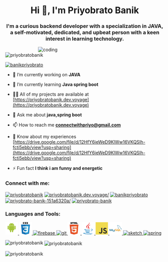 <h1 align="center">Hi 👋, I'm Priyobrato Banik</h1>

<h3 align="center">I'm a curious backend developer with a specialization in JAVA, a self-motivated, dedicated, and upbeat person with a keen interest in learning technology.</h3>
<img align="right" alt="coding" width="400" src ="https://cdn.dribbble.com/users/1162077/screenshots/3848914/programmer.gif">


<p align="left"> <img src="https://komarev.com/ghpvc/?username=priyobratobanik&label=Profile%20views&color=0e75b6&style=flat" alt="priyobratobanik" /> </p>

<p align="left"> <a href="https://twitter.com/banikpriyobrato" target="blank"><img src="https://img.shields.io/twitter/follow/banikpriyobrato?logo=twitter&style=for-the-badge" alt="banikpriyobrato" /></a> </p>

- 🔭 I’m currently working on **JAVA**

- 🌱 I’m currently learning **Java spring boot**

- 👨‍💻 All of my projects are available at [https://priyobratobanik.dev.voyage](https://priyobratobanik.dev.voyage)

- 💬 Ask me about **java,spring boot**

- 📫 How to reach me **connectwithpriyo@gmail.com**

- 📄 Know about my experiences [https://drive.google.com/file/d/12HfY6ieWeD9KlWw16VKQSIh-fcti5ebb/view?usp=sharing](https://drive.google.com/file/d/12HfY6ieWeD9KlWw16VKQSIh-fcti5ebb/view?usp=sharing)

- ⚡ Fun fact **I think i am funny and energetic**

<h3 align="left">Connect with me:</h3>
<p align="left">
<a href="https://codepen.io/priyobratobanik" target="blank"><img align="center" src="https://raw.githubusercontent.com/rahuldkjain/github-profile-readme-generator/master/src/images/icons/Social/codepen.svg" alt="priyobratobanik" height="30" width="40" /></a>
<a href="https://dev.to/priyobratobanik.dev.voyage/" target="blank"><img align="center" src="https://raw.githubusercontent.com/rahuldkjain/github-profile-readme-generator/master/src/images/icons/Social/devto.svg" alt="priyobratobanik.dev.voyage/" height="30" width="40" /></a>
<a href="https://twitter.com/banikpriyobrato" target="blank"><img align="center" src="https://raw.githubusercontent.com/rahuldkjain/github-profile-readme-generator/master/src/images/icons/Social/twitter.svg" alt="banikpriyobrato" height="30" width="40" /></a>
<a href="https://linkedin.com/in/priyobrato-banik-151a6320a/" target="blank"><img align="center" src="https://raw.githubusercontent.com/rahuldkjain/github-profile-readme-generator/master/src/images/icons/Social/linked-in-alt.svg" alt="priyobrato-banik-151a6320a/" height="30" width="40" /></a>
<a href="https://stackoverflow.com/users/priyobrato-banik" target="blank"><img align="center" src="https://raw.githubusercontent.com/rahuldkjain/github-profile-readme-generator/master/src/images/icons/Social/stack-overflow.svg" alt="priyobrato-banik" height="30" width="40" /></a>
</p>

<h3 align="left">Languages and Tools:</h3>
<p align="left"> <a href="https://developer.android.com" target="_blank" rel="noreferrer"> <img src="https://raw.githubusercontent.com/devicons/devicon/master/icons/android/android-original-wordmark.svg" alt="android" width="40" height="40"/> </a> <a href="https://www.w3schools.com/css/" target="_blank" rel="noreferrer"> <img src="https://raw.githubusercontent.com/devicons/devicon/master/icons/css3/css3-original-wordmark.svg" alt="css3" width="40" height="40"/> </a> <a href="https://firebase.google.com/" target="_blank" rel="noreferrer"> <img src="https://www.vectorlogo.zone/logos/firebase/firebase-icon.svg" alt="firebase" width="40" height="40"/> </a> <a href="https://git-scm.com/" target="_blank" rel="noreferrer"> <img src="https://www.vectorlogo.zone/logos/git-scm/git-scm-icon.svg" alt="git" width="40" height="40"/> </a> <a href="https://www.w3.org/html/" target="_blank" rel="noreferrer"> <img src="https://raw.githubusercontent.com/devicons/devicon/master/icons/html5/html5-original-wordmark.svg" alt="html5" width="40" height="40"/> </a> <a href="https://www.java.com" target="_blank" rel="noreferrer"> <img src="https://raw.githubusercontent.com/devicons/devicon/master/icons/java/java-original.svg" alt="java" width="40" height="40"/> </a> <a href="https://developer.mozilla.org/en-US/docs/Web/JavaScript" target="_blank" rel="noreferrer"> <img src="https://raw.githubusercontent.com/devicons/devicon/master/icons/javascript/javascript-original.svg" alt="javascript" width="40" height="40"/> </a> <a href="https://www.mysql.com/" target="_blank" rel="noreferrer"> <img src="https://raw.githubusercontent.com/devicons/devicon/master/icons/mysql/mysql-original-wordmark.svg" alt="mysql" width="40" height="40"/> </a> <a href="https://www.sketch.com/" target="_blank" rel="noreferrer"> <img src="https://www.vectorlogo.zone/logos/sketchapp/sketchapp-icon.svg" alt="sketch" width="40" height="40"/> </a> <a href="https://spring.io/" target="_blank" rel="noreferrer"> <img src="https://www.vectorlogo.zone/logos/springio/springio-icon.svg" alt="spring" width="40" height="40"/> </a> </p>

<p><img align="left" src="https://github-readme-stats.vercel.app/api/top-langs?username=priyobratobanik&show_icons=true&locale=en&layout=compact" alt="priyobratobanik" /></p>

<p>&nbsp;<img align="center" src="https://github-readme-stats.vercel.app/api?username=priyobratobanik&show_icons=true&locale=en" alt="priyobratobanik" /></p>

<p><img align="center" src="https://github-readme-streak-stats.herokuapp.com/?user=priyobratobanik&" alt="priyobratobanik" /></p>
